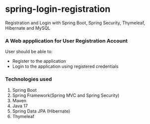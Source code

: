 # spring-login-registration
Registration and Login with Spring Boot, Spring Security, Thymeleaf, Hibernate and MySQL

### A Web appplication for User Registration Account
User should be able to:
- Register to the application
- Login to the application using registered credentials

### Technologies used
  1. Spring Boot
  2. Spring Framework(Spring MVC and Spring Security)
  3. Maven
  4. Java 17
  5. Spring Data JPA (Hibernate)
  6. Thymeleaf
